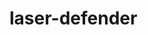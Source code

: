 # laser-defender

<a rel='nofollow' href='http://www.qrcode-generator.de' border='0' style='cursor:default'></a><img src='https://chart.googleapis.com/chart?cht=qr&chl=https%3A%2F%2Fgithub.com%2Fcodeman27%2Flaser-defender%2Freleases%2Fdownload%2Fv2.0%2FLaserDefender.apk&chs=180x180&choe=UTF-8&chld=L|2' alt=''>
